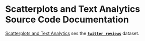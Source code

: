 # Scatterplots and Text Analytics Source Code Documentation
[Scatterplots and Text Analytics](Mew_Kathryn_Scatterplots_and_Text_Analytics_Lab.Rmd) ses the [**`twitter reviews`**](data/twitter_reveiws.csv) dataset.
